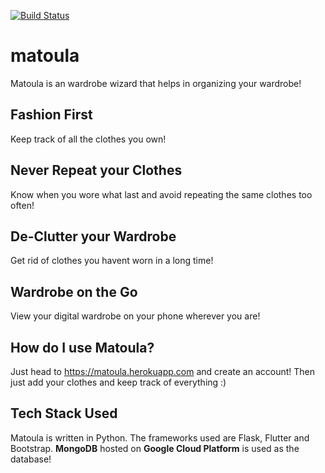 [![Build Status](https://travis-ci.com/srujandeshpande/matoula.svg?branch=master)](https://travis-ci.com/srujandeshpande/matoula)
# matoula
Matoula is an wardrobe wizard that helps in organizing your wardrobe!

## Fashion First
Keep track of all the clothes you own!

## Never Repeat your Clothes
Know when you wore what last and avoid repeating the same clothes too often!

## De-Clutter your Wardrobe
Get rid of clothes you havent worn in a long time!

## Wardrobe on the Go
View your digital wardrobe on your phone wherever you are!

## How do I use Matoula?
Just head to https://matoula.herokuapp.com and create an account! Then just add your clothes and keep track of everything :)

## Tech Stack Used
Matoula is written in Python. The frameworks used are Flask, Flutter and Bootstrap. **MongoDB** hosted on **Google Cloud Platform** is used as the database!
